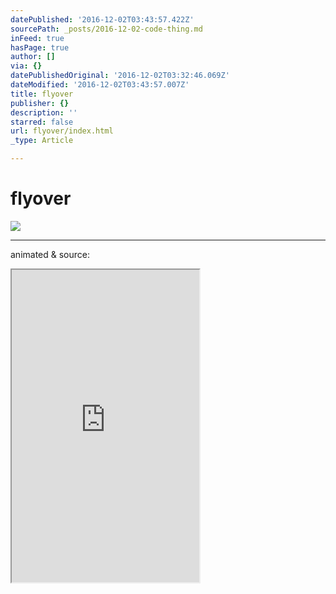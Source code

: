 ```yaml
---
datePublished: '2016-12-02T03:43:57.422Z'
sourcePath: _posts/2016-12-02-code-thing.md
inFeed: true
hasPage: true
author: []
via: {}
datePublishedOriginal: '2016-12-02T03:32:46.069Z'
dateModified: '2016-12-02T03:43:57.007Z'
title: flyover
publisher: {}
description: ''
starred: false
url: flyover/index.html
_type: Article

---
```

# flyover
![](https://the-grid-user-content.s3-us-west-2.amazonaws.com/e1a15397-43e2-4d10-bb9a-ed2d4b220322.png)

---

animated & source:

<iframe src="https://the-grid.github.io/ed-userhtml/?g=eJyzKU4uyiwosePistGHMgE_lAZi" height="500" style=""></iframe>
